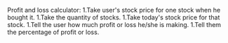 Profit and loss calculator:
1.Take user's stock price for one stock when he bought it.
1.Take the quantity of stocks.
1.Take today's stock price for that stock.
1.Tell the user how much profit or loss he/she is making.
1.Tell them the percentage of profit or loss.
